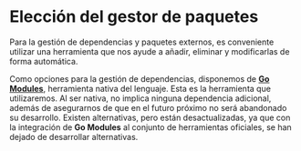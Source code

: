 # Elección del gestor de paquetes

Para la gestión de dependencias y paquetes externos, es conveniente utilizar una herramienta que nos ayude a añadir, eliminar y modificarlas de forma automática.

Como opciones para la gestión de dependencias, disponemos de [**Go Modules**](https://go.dev/ref/mod), 
herramienta nativa del lenguaje. Esta es la herramienta que utilizaremos. Al ser nativa, no implica 
ninguna dependencia adicional, además de asegurarnos de que en el futuro próximo no será abandonado su
desarrollo. Existen alternativas, pero están desactualizadas, ya que con la integración de **Go Modules**
al conjunto de herramientas oficiales, se han dejado de desarrollar alternativas.